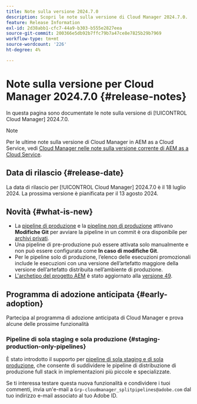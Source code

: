 ```yaml
---
title: Note sulla versione 2024.7.0
description: Scopri le note sulla versione di Cloud Manager 2024.7.0.
feature: Release Information
exl-id: 2d38abb1-cfc7-44a9-b303-b555e2827eea
source-git-commit: 200366e5db92b7ffc79b7a47ce8e7825b29b7969
workflow-type: tm+mt
source-wordcount: '226'
ht-degree: 4%

---
```



# Note sulla versione per Cloud Manager 2024.7.0 {#release-notes}

In questa pagina sono documentate le note sulla versione di [!UICONTROL Cloud Manager] 2024.7.0.

>[!NOTE]
>
>Per le ultime note sulla versione di Cloud Manager in AEM as a Cloud Service, vedi [Cloud Manager nelle note sulla versione corrente di AEM as a Cloud Service](https://experienceleague.adobe.com/en/docs/experience-manager-cloud-service/content/release-notes/cloud-manager/current).

## Data di rilascio {#release-date}

La data di rilascio per [!UICONTROL Cloud Manager] 2024.7.0 è il 18 luglio 2024. La prossima versione è pianificata per il 13 agosto 2024.

## Novità {#what-is-new}

* La [pipeline di produzione](/help/using/production-pipelines.md#adding-production-pipeline) e la [pipeline non di produzione](/help/using/non-production-pipelines.md#adding-non-production-pipeline) attivano **Modifiche Git** per avviare la pipeline in un commit è ora disponibile per [archivi privati](/help/managing-code/private-repositories.md).
* Una pipeline di pre-produzione può essere attivata solo manualmente e non può essere configurata come **In caso di modifiche Git**.
* Per le pipeline solo di produzione, l’elenco delle esecuzioni promozionali include le esecuzioni con una versione dell’artefatto maggiore della versione dell’artefatto distribuita nell’ambiente di produzione.
* [L&#39;archetipo del progetto AEM](https://experienceleague.adobe.com/it/docs/experience-manager-core-components/using/developing/archetype/overview) è stato aggiornato alla [versione 49](https://github.com/adobe/aem-project-archetype/tree/aem-project-archetype-49).

## Programma di adozione anticipata {#early-adoption}

Partecipa al programma di adozione anticipata di Cloud Manager e prova alcune delle prossime funzionalità

### Pipeline di sola staging e sola produzione {#staging-production-only-pipelines}

È stato introdotto il supporto per [pipeline di sola staging e di sola produzione](/help/using/stage-prod-only.md), che consente di suddividere le pipeline di distribuzione di produzione full stack in implementazioni più piccole e specializzate.

Se ti interessa testare questa nuova funzionalità e condividere i tuoi commenti, invia un&#39;e-mail a `Grp-cloudmanager_splitpipelines@adobe.com` dal tuo indirizzo e-mail associato al tuo Adobe ID.
